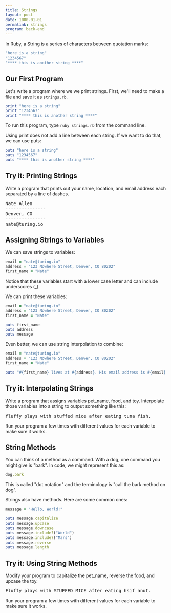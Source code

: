 ```yaml
---
title: Strings
layout: post
date: 1000-01-01
permalink: strings
program: back-end
---
```


In Ruby, a String is a series of characters between quotation marks:

```ruby
"here is a string"
"1234567"
"**** this is another string ****"
```

## Our First Program

Let's write a program where we we print strings. First, we'll need to make a file and save it as `strings.rb`.

```ruby
print "here is a string"
print "1234567"
print "**** this is another string ****"
```

To run this program, type `ruby strings.rb` from the command line.

Using print does not add a line between each string. If we want to do that, we can use puts:

```ruby
puts "here is a string"
puts "1234567"
puts "**** this is another string ****"
```

<div class="try-it">
<h2>Try it: Printing Strings</h2>

<p>Write a program that prints out your name, location, and email address each separated by a line of dashes.</p>

<pre>Nate Allen
---------------
Denver, CO
---------------
nate@turing.io</pre>
</div>

## Assigning Strings to Variables

We can save strings to variables:

```ruby
email = "nate@turing.io"
address = "123 Nowhere Street, Denver, CO 80202"
first_name = "Nate"
```

Notice that these variables start with a lower case letter and can include underscores (_).

We can print these variables:

```ruby
email = "nate@turing.io"
address = "123 Nowhere Street, Denver, CO 80202"
first_name = "Nate"

puts first_name
puts address
puts message
```

Even better, we can use string interpolation to combine:

```ruby
email = "nate@turing.io"
address = "123 Nowhere Street, Denver, CO 80202"
first_name = "Nate"

puts "#{first_name} lives at #{address}. His email address is #{email}."
```

<div class="try-it">
<h2>Try it: Interpolating Strings</h2>

<p>Write a program that assigns variables pet_name, food, and toy. Interpolate those variables into a string to output something like this:</p>

<pre>fluffy plays with stuffed mice after eating tuna fish.</pre>
Run your program a few times with different values for each variable to make sure it works.
</div>

## String Methods

You can think of a method as a command. With a dog, one command you might give is "bark". In code, we might represent this as:

```ruby
dog.bark
```

This is called "dot notation" and the terminology is "call the bark method on dog".

Strings also have methods. Here are some common ones:

```ruby
message = "Hello, World!"

puts message.capitalize
puts message.upcase
puts message.downcase
puts message.include?("World")
puts message.include?("Mars")
puts message.reverse
puts message.length
```

<div class="try-it">
<h2>Try it: Using String Methods</h2>

<p>Modify your program to capitalize the pet_name, reverse the food, and upcase the toy.</p>

<pre>Fluffy plays with STUFFED MICE after eating hsif anut.</pre>
Run your program a few times with different values for each variable to make sure it works.
</div>
